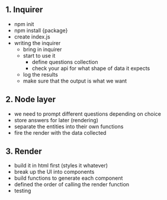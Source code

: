 ## 1. Inquirer

* npm init
* npm install {package}
* create index.js
* writing the inquirer
    * bring in inquirer 
    * start to use it
        * define questions collection 
        * check your api for what shape of data it expects
    * log the results
    * make sure that the output is what we want

## 2. Node layer

* we need to prompt different questions depending on choice 
* store answers for later (rendering)
* separate the entities into their own functions
* fire the render with the data collected

## 3. Render

* build it in html first (styles it whatever)
* break up the UI into components
* build functions to generate each component
* defined the order of calling the render function
* testing